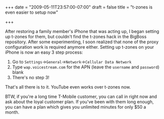 +++
date = "2009-05-11T23:57:00-07:00"
draft = false
title = "t-zones is even easier to setup now"

+++

After restoring a family member's iPhone that was acting up, I began setting up t-zones for them, but couldn't find the t-zones hack in the BigBoss repository. After some experimenting, I soon realized that none of the proxy configuration work is required anymore either. Setting up t-zones on your iPhone is now an easy 3 step process:

1. Go to `Settings`->`General`->`Network`->`Cellular Data Network`
2. Type `wap.voicestream.com` for the APN (leave the `username` and `password`) blank
3. There's no step 3!

That's all there is to it. YouTube even works over t-zones now.

BTW, if you're a long time T-Mobile customer, you can call in right now and ask about the loyal customer plan. If you've been with them long enough, you can have a plan which gives you unlimited minutes for only $50 a month.
